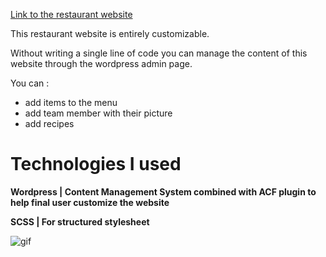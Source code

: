 [Link to the restaurant website](dev-restaurant.unaux.com)

This restaurant website is entirely customizable.

Without writing a single line of code you can manage the content of this website through the wordpress admin page.

You can :

- add items to the menu
- add team member with their picture
- add recipes 


# Technologies I used

**Wordpress | Content Management System combined with ACF plugin to help final user customize the website**

**SCSS | For structured stylesheet**

![gif](https://media.giphy.com/media/TGcD6N8uzJ9FXuDV3a/giphy.gif)